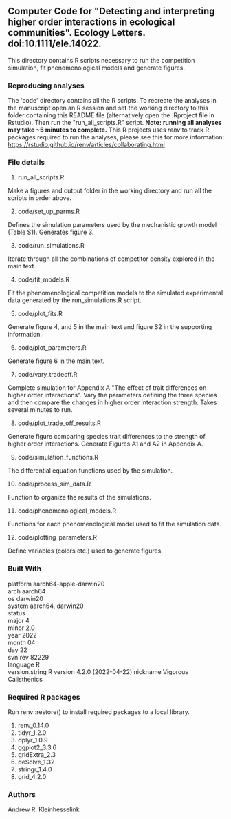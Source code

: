 ## Computer Code for "Detecting and interpreting higher order interactions in ecological communities". Ecology Letters. doi:10.1111/ele.14022. 

This directory contains R scripts necessary to run the competition simulation, fit phenomenological models and generate figures. 

### Reproducing analyses 

The 'code' directory contains all the R scripts. To recreate the analyses in the manuscript open an R session and set the working directory to this folder containing this README file (alternatively open the .Rproject file in Rstudio).  Then run the "run_all_scripts.R" script. **Note: running all analyses may take ~5 minutes to complete.**  This R projects uses *renv* to track R packages required to run the analyses, please see this for more information: https://rstudio.github.io/renv/articles/collaborating.html

### File details 

1. run_all_scripts.R

  Make a figures and output folder in the working directory and run all the scripts in order above. 

2. code/set_up_parms.R 

  Defines the simulation parameters used by the mechanistic growth model (Table S1). Generates figure 3. 

3. code/run_simulations.R

  Iterate through all the combinations of competitor density explored in the main text. 
  
4. code/fit_models.R 

  Fit the phenomenological competition models to the simulated experimental data generated by the run_simulations.R script. 

5. code/plot_fits.R
  
  Generate figure 4, and 5 in the main text and figure S2 in the supporting information. 
  
6. code/plot_parameters.R

  Generate figure 6 in the main text. 

7. code/vary_tradeoff.R 

  Complete simulation for Appendix A "The effect of trait differences on higher order interactions". Vary the parameters defining the three species and then compare the changes in higher order interaction strength. Takes several minutes to run.  
  
8. code/plot_trade_off_results.R

  Generate figure comparing species trait differences to the strength of higher order interactions. Generate Figures A1 and A2 in Appendix A.  

9. code/simulation_functions.R 

  The differential equation functions used by the simulation. 

10. code/process_sim_data.R 

  Function to organize the results of the simulations. 
  
11. code/phenomenological_models.R 
  
  Functions for each phenomenological model used to fit the simulation data. 
  
12. code/plotting_parameters.R
  
  Define variables (colors etc.) used to generate figures. 
  
### Built With 

platform       aarch64-apple-darwin20      
arch           aarch64                     
os             darwin20                    
system         aarch64, darwin20           
status                                     
major          4                           
minor          2.0                         
year           2022                        
month          04                          
day            22                          
svn rev        82229                       
language       R                           
version.string R version 4.2.0 (2022-04-22)
nickname       Vigorous Calisthenics 

### Required R packages 

Run renv::restore() to install required packages to a local library. 

1. renv_0.14.0
2. tidyr_1.2.0
3. dplyr_1.0.9
4. ggplot2_3.3.6
3. gridExtra_2.3   
4. deSolve_1.32  
5. stringr_1.4.0
6. grid_4.2.0

### Authors 

Andrew R. Kleinhesselink 





